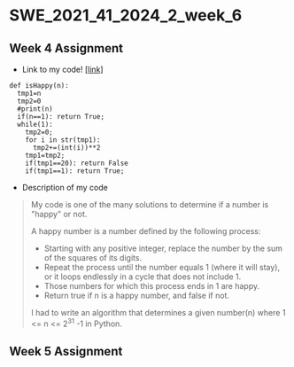 # SWE_2021_41_2024_2_week_6

## Week 4 Assignment

- Link to my code! [[link]](https://github.com/vladimirgluten-1/SWE_2021_41_2024_2_week_4/blob/main/2024310693_%E1%84%8B%E1%85%B5%E1%84%8B%E1%85%AF%E1%86%AB%E1%84%80%E1%85%B5.ipynb)

```
def isHappy(n):
  tmp1=n
  tmp2=0
  #print(n)
  if(n==1): return True;
  while(1):
    tmp2=0;
    for i in str(tmp1):
      tmp2+=(int(i))**2
    tmp1=tmp2;
    if(tmp1==20): return False
    if(tmp1==1): return True;
```
- Description of my code
> My code is one of the many solutions to determine if a number is "happy" or not.
>
> A happy number is a number defined by the following process:
> - Starting with any positive integer, replace the number by the sum of the squares of its digits.
> - Repeat the process until the number equals 1 (where it will stay), or it loops endlessly in a cycle that does not include 1.
> - Those numbers for which this process ends in 1 are happy.
> - Return true if n is a happy number, and false if not.
> 
> I had to write an algorithm that determines a given number(n) where 1 <= n <= $2^{31}$ -1 in Python.
> 

## Week 5 Assignment

